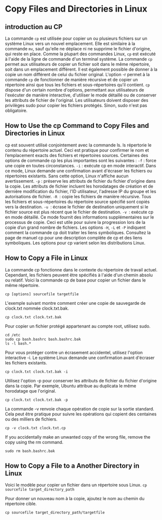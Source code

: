 # Copy Files and Directories in Linux

## introduction au CP

La commande ```cp``` est utilisée pour copier un ou plusieurs fichiers sur un système Linux vers un nouvel emplacement. Elle est similaire à la commande ```mv```, sauf qu'elle ne déplace ni ne supprime le fichier d'origine, qui reste en place. Comme la plupart des commandes Linux, ```cp``` est exécuté à l'aide de la ligne de commande d'un terminal système. La commande ```cp``` permet aux utilisateurs de copier un fichier soit dans le même répertoire, soit dans un emplacement différent. Il est également possible de donner à la copie un nom différent de celui du fichier original. L'option -r permet à la commande ``cp`` de fonctionner de manière récursive et de copier un répertoire ainsi que tous les fichiers et sous-répertoires qu'il contient. ```cp``` dispose d'un certain nombre d'options, permettant aux utilisateurs de l'exécuter de manière interactive, d'utiliser le mode détaillé ou de conserver les attributs de fichier de l'original. Les utilisateurs doivent disposer des privilèges sudo pour copier les fichiers protégés. Sinon, sudo n'est pas obligatoire.

## How to Use the cp Command to Copy Files and Directories in Linux

cp est souvent utilisé conjointement avec la commande ls. ls répertorie le contenu du répertoire actuel. Ceci est pratique pour confirmer le nom et l’emplacement exacts des fichiers et répertoires sources. Certaines des options de commande cp les plus importantes sont les suivantes : 
```-f``` : force une copie en toutes circonstances. 
```-i``` : exécute cp en mode interactif. Dans ce mode, Linux demande une confirmation avant d'écraser les fichiers ou répertoires existants. Sans cette option, Linux n'affiche aucun avertissement. 
```-p``` : préserve les attributs de fichier du fichier d'origine dans la copie. Les attributs de fichier incluent les horodatages de création et de dernière modification du fichier, l'ID utilisateur, l'adresse IP du groupe et les autorisations de fichier. 
```-R ```: copie les fichiers de manière récursive. Tous les fichiers et sous-répertoires du répertoire source spécifié sont copiés vers la destination. 
```-u ```: écrase le fichier de destination uniquement si le fichier source est plus récent que le fichier de destination. 
```-v ```: exécute cp en mode détaillé. Ce mode fournit des informations supplémentaires sur le processus de copie. Ceci est utile pour suivre la progression lors de la copie d’un grand nombre de fichiers. Les options 
```-H```, ```-L``` et ```-P``` indiquent comment la commande cp doit traiter les liens symboliques. Consultez la page de manuel cp pour une description complète de cp et des liens symboliques. Les options pour cp varient selon les distributions Linux.

## How to Copy a File in Linux
La commande cp fonctionne dans le contexte du répertoire de travail actuel. Cependant, les fichiers peuvent être spécifiés à l'aide d'un chemin absolu ou relatif. Voici la commande cp de base pour copier un fichier dans le même répertoire.

```cp [options] sourcefile targetfile```

L'exemple suivant montre comment créer une copie de sauvegarde de clock.txt nommée clock.txt.bak.

```cp clock.txt clock.txt.bak```

Pour copier un fichier protégé appartenant au compte root, utilisez sudo.

```
cd /etc 
sudo cp bash.bashrc bash.bashrc.bak
ls -l bash.*
```

Pour vous protéger contre un écrasement accidentel, utilisez l'option interactive -i. Le système Linux demande une confirmation avant d'écraser les fichiers existants.

```cp clock.txt clock.txt.bak -i```

Utilisez l'option -p pour conserver les attributs de fichier du fichier d'origine dans la copie. Par exemple, Ubuntu attribue au duplicata le même horodatage que l'original.


```cp clock.txt clock.txt.bak -p```

La commande -v renvoie chaque opération de copie sur la sortie standard. Cela peut être pratique pour suivre les opérations qui copient des centaines ou des milliers de fichiers.

```cp -v clock.txt clock.txt.cp```

If you accidentally make an unwanted copy of the wrong file, remove the copy using the rm command.

```sudo rm bash.bashrc.bak```

## How to Copy a File to a Another Directory in Linux
Voici le modèle pour copier un fichier dans un répertoire sous Linux.
```cp sourcefile target_directory_path```

Pour donner un nouveau nom à la copie, ajoutez le nom au chemin du répertoire cible.

```cp sourcefile target_directory_path/targetfile```


